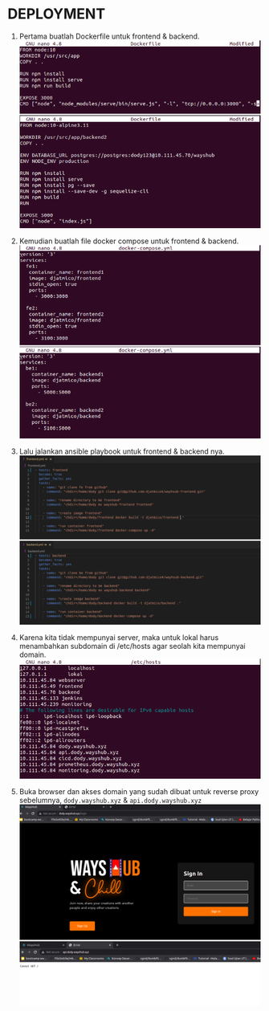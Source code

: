 # **DEPLOYMENT**

1. Pertama buatlah Dockerfile untuk frontend & backend. <br>
   ![dockerfilefe](assets/images-deployment/dockerfilefe.png) <br>
   ![dockerfilebe](assets/images-deployment/dockerfilebe.png) <br>

2. Kemudian buatlah file docker compose untuk frontend & backend. <br>
   ![composefe](assets/images-deployment/composefe.png) <br>
   ![composebe](assets/images-deployment/composebe.png) <br>

3. Lalu jalankan ansible playbook untuk frontend & backend nya. <br>
   ![frontendyml](assets/images-deployment/frontendyml.png) <br>
   ![backendyml](assets/images-deployment/backendyml.png) <br>

4. Karena kita tidak mempunyai server, maka untuk lokal harus menambahkan subdomain di /etc/hosts agar seolah kita mempunyai domain. <br>
   ![hosts](assets/images-deployment/hosts.png) <br>

5. Buka browser dan akses domain yang sudah dibuat untuk reverse proxy sebelumnya, `dody.wayshub.xyz` & `api.dody.wayshub.xyz` <br>
   ![resultfe](assets/images-deployment/resultfe.png) <br>
   ![resultbe](assets/images-deployment/resultbe.png) <br>